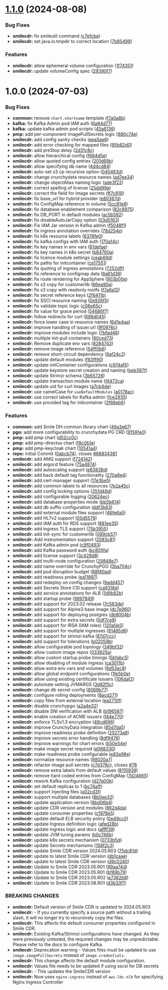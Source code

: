 # [1.1.0](https://gitlab.com/smilecdr-public/smile-dh-helm-charts/compare/v1.0.0...v1.1.0) (2024-08-08)


### Bug Fixes

* **smilecdr:** fix smileutil command ([c7efcbe](https://gitlab.com/smilecdr-public/smile-dh-helm-charts/commit/c7efcbef35e69b2fbce8a52d8435bde5dbfb8f10))
* **smilecdr:** set java.io.tmpdir to correct location ([7b85499](https://gitlab.com/smilecdr-public/smile-dh-helm-charts/commit/7b854999f9079e72cd341f4e56fa39800172083f))


### Features

* **smilecdr:** allow ephemeral volume configuration ([1f74351](https://gitlab.com/smilecdr-public/smile-dh-helm-charts/commit/1f74351d1947c50ffcfdab75d1457812827c7f8f))
* **smilecdr:** update volumeConfig spec ([29390f7](https://gitlab.com/smilecdr-public/smile-dh-helm-charts/commit/29390f768afff4e81a6a56d6312dc7abb2cafb65))

# 1.0.0 (2024-07-03)


### Bug Fixes

* **common:** remove `chart.shortname` template ([f7a0a8b](https://gitlab.com/smilecdr-public/smile-dh-helm-charts/commit/f7a0a8b124c8ddac280c73664f426b068252a6f2))
* **kafka:** fix Kafka Admin pod IAM auth ([6a84d77](https://gitlab.com/smilecdr-public/smile-dh-helm-charts/commit/6a84d7738bae6303cf16cb696a6d833c88ff0436))
* **kafka:** update kafka admin pod scripts ([45a6136](https://gitlab.com/smilecdr-public/smile-dh-helm-charts/commit/45a61365851dc5fc095e23bc9cf55cde781ace39))
* **pmp:** add per-component imagePullSecrets logic ([880c74e](https://gitlab.com/smilecdr-public/smile-dh-helm-charts/commit/880c74e229e0799dc0fc255859731f32d3856185))
* **smilecdr:** add config sanity checks ([eea5ae6](https://gitlab.com/smilecdr-public/smile-dh-helm-charts/commit/eea5ae60da1a7fb9ce2ac173d15e365c742f1de2))
* **smilecdr:** add error checking for mapped files ([95b82d0](https://gitlab.com/smilecdr-public/smile-dh-helm-charts/commit/95b82d0a468942fff15b2e6335158c8d0082da72))
* **smilecdr:** add preStop delay ([2d31c8c](https://gitlab.com/smilecdr-public/smile-dh-helm-charts/commit/2d31c8c6603bdc23240d7851b7fd4a76f9e39db9))
* **smilecdr:** allow hierarchical config ([f664d5e](https://gitlab.com/smilecdr-public/smile-dh-helm-charts/commit/f664d5e9727d84c4a57e8e928bd547c9368e8571))
* **smilecdr:** allow quoted config entries ([201d69b](https://gitlab.com/smilecdr-public/smile-dh-helm-charts/commit/201d69ba6455ad81d83df6135fb00a216ebfb86f))
* **smilecdr:** allow specifying db name ([4d4cd84](https://gitlab.com/smilecdr-public/smile-dh-helm-charts/commit/4d4cd8410922f8edd29896e3754d9ec947c7874e))
* **smilecdr:** auto-set s3 cp recursive option ([045463d](https://gitlab.com/smilecdr-public/smile-dh-helm-charts/commit/045463d66c7c6f3615a0fba2751821c380b714cf))
* **smilecdr:** change crunchydata resource names ([ad7ee34](https://gitlab.com/smilecdr-public/smile-dh-helm-charts/commit/ad7ee3483149e5b030410dd3c20e1aaf27699b9a))
* **smilecdr:** change objectAlias naming logic ([ade3f22](https://gitlab.com/smilecdr-public/smile-dh-helm-charts/commit/ade3f22fde28f2d32bbc6699cceb1697b866a33a))
* **smilecdr:** correct spelling of license ([25dd99a](https://gitlab.com/smilecdr-public/smile-dh-helm-charts/commit/25dd99a52fb054aa8e6662ff871a3a11f4657203))
* **smilecdr:** correct the field for image secrets ([ff7c819](https://gitlab.com/smilecdr-public/smile-dh-helm-charts/commit/ff7c8190367de8577310e010e05f74b9f312a9e5))
* **smilecdr:** fix base_url for hybrid provider ([e80367d](https://gitlab.com/smilecdr-public/smile-dh-helm-charts/commit/e80367dd59db59639c0f261edf29796f98751a3d))
* **smilecdr:** fix ConfigMap reference in volume ([5cc81e8](https://gitlab.com/smilecdr-public/smile-dh-helm-charts/commit/5cc81e8c016d7d708ab8d8df39b147665406eec4))
* **smilecdr:** fix database enablement comparison ([82c8975](https://gitlab.com/smilecdr-public/smile-dh-helm-charts/commit/82c89759f84fde2445d9ff6ba8b8310d0089a677))
* **smilecdr:** fix DB_PORT in default modules ([ac5b592](https://gitlab.com/smilecdr-public/smile-dh-helm-charts/commit/ac5b5921fcd0444fc66f9d1c9f4a14df86ca794f))
* **smilecdr:** fix disableAutoJarCopy option ([03d5163](https://gitlab.com/smilecdr-public/smile-dh-helm-charts/commit/03d5163f3faa971f869167e54af375a64594ed54))
* **smilecdr:** Fix IAM Jar version in Kafka admin ([f5048f1](https://gitlab.com/smilecdr-public/smile-dh-helm-charts/commit/f5048f13117271d3827b310d1b843d7856c90fd0))
* **smilecdr:** fix ingress annotation overrides ([78d254e](https://gitlab.com/smilecdr-public/smile-dh-helm-charts/commit/78d254e3f891a2ae03b9f181a2da9e965017269c))
* **smilecdr:** fix k8s resource labels ([6378fe0](https://gitlab.com/smilecdr-public/smile-dh-helm-charts/commit/6378fe09908748e5bd56aa27a2d73a74cb6db302))
* **smilecdr:** fix kafka configs with IAM auth ([170a14c](https://gitlab.com/smilecdr-public/smile-dh-helm-charts/commit/170a14c3c7cfb288f92edbcc35edca1366404191))
* **smilecdr:** fix key names in env vars ([81defae](https://gitlab.com/smilecdr-public/smile-dh-helm-charts/commit/81defaef33a5fa1f1cadfc4b14f68896f6b7cbff))
* **smilecdr:** fix key names in k8s secret ([b84760a](https://gitlab.com/smilecdr-public/smile-dh-helm-charts/commit/b84760aa4df7999c5c151eda437649511c11d88b))
* **smilecdr:** fix licence module settings ([ceab69d](https://gitlab.com/smilecdr-public/smile-dh-helm-charts/commit/ceab69d596e8986b7d74cc0cd821351ecb7c3c9f))
* **smilecdr:** fix paths for initcontainer ([ce17551](https://gitlab.com/smilecdr-public/smile-dh-helm-charts/commit/ce17551b893d14a613ffad8875839ff5086f3f07))
* **smilecdr:** fix quoting of ingress annotations ([7252dff](https://gitlab.com/smilecdr-public/smile-dh-helm-charts/commit/7252dffe59ddbc9352d7f3ea517903a277dc4ffe))
* **smilecdr:** fix reference to configmap data ([8a61d36](https://gitlab.com/smilecdr-public/smile-dh-helm-charts/commit/8a61d36513ccbcab3637c1d0baa277e077f3423f))
* **smilecdr:** fix route rendering for AppSphere ([903b00e](https://gitlab.com/smilecdr-public/smile-dh-helm-charts/commit/903b00e8788c072e5ec6a247203386297d88e90e))
* **smilecdr:** fix s3 copy for customerlib ([66ea90a](https://gitlab.com/smilecdr-public/smile-dh-helm-charts/commit/66ea90a2c13efc909bf62354475783670bed77ec))
* **smilecdr:** fix s3 copy with readonly rootfs ([f7a6a12](https://gitlab.com/smilecdr-public/smile-dh-helm-charts/commit/f7a6a12ab103e4b8cd82f94e5b393896134c14de))
* **smilecdr:** fix secret reference keys ([2f6411b](https://gitlab.com/smilecdr-public/smile-dh-helm-charts/commit/2f6411ba5b81fc7139d1335b6b4935405e27556f))
* **smilecdr:** fix SSCI resource naming ([0e926f5](https://gitlab.com/smilecdr-public/smile-dh-helm-charts/commit/0e926f5bc78052b5800a7233f19d3a2bcce1c40b))
* **smilecdr:** fix validate topic logic ([c08e65c](https://gitlab.com/smilecdr-public/smile-dh-helm-charts/commit/c08e65cd52e2ba8abc862811436f350af886d343))
* **smilecdr:** fix value for grace period ([54686f7](https://gitlab.com/smilecdr-public/smile-dh-helm-charts/commit/54686f7dfc6680b57748c57b6a94ae73ff31850c))
* **smilecdr:** follow redirects for curl ([698d045](https://gitlab.com/smilecdr-public/smile-dh-helm-charts/commit/698d04529675f60788839002c9f1a5c55f3718d9))
* **smilecdr:** force lower case in resource names ([6d1e4aa](https://gitlab.com/smilecdr-public/smile-dh-helm-charts/commit/6d1e4aa1ff27d7541f370859651047065eece060))
* **smilecdr:** improve handling of issuer.url ([9f0976c](https://gitlab.com/smilecdr-public/smile-dh-helm-charts/commit/9f0976c6ea225ef9fd2f434744b60b8a62650f9f))
* **smilecdr:** improve modules include logic ([7bfad46](https://gitlab.com/smilecdr-public/smile-dh-helm-charts/commit/7bfad466777162da9a9f82fc0f69c0b80a0ec9eb))
* **smilecdr:** multiple init-pull containers ([80ced73](https://gitlab.com/smilecdr-public/smile-dh-helm-charts/commit/80ced73548a612e1580c0204f55cd170301ed595))
* **smilecdr:** Remove duplicate env vars ([8284743](https://gitlab.com/smilecdr-public/smile-dh-helm-charts/commit/8284743a31da915660aefae8054abbd60adf05fd))
* **smilecdr:** remove image reference ([54ff0b6](https://gitlab.com/smilecdr-public/smile-dh-helm-charts/commit/54ff0b663dae638ed672596057d8c058f702f4ff))
* **smilecdr:** remove short-circuit dependency ([9af24c2](https://gitlab.com/smilecdr-public/smile-dh-helm-charts/commit/9af24c2c3f9bde89f8d26b44735f3ead36a51bdd))
* **smilecdr:** update default modules ([f83ff90](https://gitlab.com/smilecdr-public/smile-dh-helm-charts/commit/f83ff9089e4c93555efcd25d9545f4b3fe188ab6))
* **smilecdr:** update initContainer configurations ([c974af5](https://gitlab.com/smilecdr-public/smile-dh-helm-charts/commit/c974af5e398db2b840cded466ca68eb6dea38d9f))
* **smilecdr:** update keystore secret creation and naming ([beb397f](https://gitlab.com/smilecdr-public/smile-dh-helm-charts/commit/beb397f2709f9f1372556125edfef36fbb7ba207))
* **smilecdr:** update Strimzi schema ([3b65726](https://gitlab.com/smilecdr-public/smile-dh-helm-charts/commit/3b65726f3e2cee286d5a0c4163f275cfcdab2e3d))
* **smilecdr:** update transaction module name ([f4472ca](https://gitlab.com/smilecdr-public/smile-dh-helm-charts/commit/f4472cac24ff61a95b6e5a149f7b41d47690b62c))
* **smilecdr:** update uid for curl images ([a7cb4de](https://gitlab.com/smilecdr-public/smile-dh-helm-charts/commit/a7cb4de7b48d05aba7f806ab6383c03c6b6b3a91))
* **smilecdr:** use camelCase for `useDefaultModules` ([a0178ac](https://gitlab.com/smilecdr-public/smile-dh-helm-charts/commit/a0178ac5e576cb03f3ce8235fc4ceef738914606))
* **smilecdr:** use correct labels for Kafka admin ([fce2935](https://gitlab.com/smilecdr-public/smile-dh-helm-charts/commit/fce2935fbd4237240a36ea67ae2d085fcf97d2fa))
* **smilecdr:** use provided tag for initcontainer ([2f68eb6](https://gitlab.com/smilecdr-public/smile-dh-helm-charts/commit/2f68eb6b449fee56a4964b2a204ef5703434f39f))


### Features

* **common:** add Smile DH common library chart ([46a3e67](https://gitlab.com/smilecdr-public/smile-dh-helm-charts/commit/46a3e673a581963722edc3007b4019146d1a6e7b))
* **pgo:** add more configurability to crunchydata PG CRD ([91591e0](https://gitlab.com/smilecdr-public/smile-dh-helm-charts/commit/91591e0c9b268b6dd53ee834782442082fd8dc4e))
* **pmp:** add pmp chart ([d52cc0c](https://gitlab.com/smilecdr-public/smile-dh-helm-charts/commit/d52cc0c9822849b9d1aae3ad77884a75b77c8199))
* **pmp:** add pmp-directus chart ([f8c0b1e](https://gitlab.com/smilecdr-public/smile-dh-helm-charts/commit/f8c0b1e0bc9d0d1893fa9cddfac820c83e9e4cc7))
* **pmp:** add pmp-keycloak chart ([10541a4](https://gitlab.com/smilecdr-public/smile-dh-helm-charts/commit/10541a44e473e1a954bbc3c5dcf00b302f7cffa0))
* **repo:** initial Commit ([0abcb74](https://gitlab.com/smilecdr-public/smile-dh-helm-charts/commit/0abcb74f05d03311fd4d4eaf9e928ca5975f6551)), closes [#68834381](https://gitlab.com/smilecdr-public/smile-dh-helm-charts/issues/68834381)
* **smilecdr:** add AMQ support ([f724142](https://gitlab.com/smilecdr-public/smile-dh-helm-charts/commit/f72414226307dd8d038f8553de50c47ea1c6aed7))
* **smilecdr:** add argocd feature ([75a4874](https://gitlab.com/smilecdr-public/smile-dh-helm-charts/commit/75a4874bd2da5dede8630babe586143f4f1848b1))
* **smilecdr:** add autoscaling support ([e63838d](https://gitlab.com/smilecdr-public/smile-dh-helm-charts/commit/e63838d0b73b4a4a1de6c26c92a3a829c051603c))
* **smilecdr:** add back default tag functionality ([270a8e4](https://gitlab.com/smilecdr-public/smile-dh-helm-charts/commit/270a8e4d59d42b30734d95d71206a636cc0f18ae))
* **smilecdr:** add cert-manager support ([17e3be5](https://gitlab.com/smilecdr-public/smile-dh-helm-charts/commit/17e3be5b8c3861129f01fde3240b005b71266a0b))
* **smilecdr:** add common labels to all resources ([7e2a45c](https://gitlab.com/smilecdr-public/smile-dh-helm-charts/commit/7e2a45cbf17fe9b0068517fb0ca43b4cefac3d4a))
* **smilecdr:** add config locking options ([351d48d](https://gitlab.com/smilecdr-public/smile-dh-helm-charts/commit/351d48d5425ddac08d3e4601843ca281191bf7e2))
* **smilecdr:** add configurable logging ([20624ec](https://gitlab.com/smilecdr-public/smile-dh-helm-charts/commit/20624ec51a05dfdb631c1f6363fa0da0df558d5b))
* **smilecdr:** add database properties mode ([bb0b614](https://gitlab.com/smilecdr-public/smile-dh-helm-charts/commit/bb0b614c641c4f18b71a1f2dae7df17e799ea64b))
* **smilecdr:** add db suffix configuration ([ddf3b63](https://gitlab.com/smilecdr-public/smile-dh-helm-charts/commit/ddf3b63f58798c41c850ee8c19b5a0bcbeb17eb1))
* **smilecdr:** add external module files support ([46fe6a5](https://gitlab.com/smilecdr-public/smile-dh-helm-charts/commit/46fe6a5a8ab5d423bde335b1f576a1ea5fc94e34))
* **smilecdr:** add HL7v2 support ([05d5579](https://gitlab.com/smilecdr-public/smile-dh-helm-charts/commit/05d5579c1e61ad01a0edb549f53aad6119da6cf4))
* **smilecdr:** add IAM auth for RDS support ([881ee35](https://gitlab.com/smilecdr-public/smile-dh-helm-charts/commit/881ee35a01619097ca8ad00ea2506c96b64d7f16))
* **smilecdr:** add ingress TLS support ([75b3955](https://gitlab.com/smilecdr-public/smile-dh-helm-charts/commit/75b39559aa7bdb4db4ae9cb09348e123d089fa6b))
* **smilecdr:** add init-sync for customerlib ([099cb57](https://gitlab.com/smilecdr-public/smile-dh-helm-charts/commit/099cb575baee438b383a008dde1b0937dc95a24d))
* **smilecdr:** Add instrumentation support ([2583c81](https://gitlab.com/smilecdr-public/smile-dh-helm-charts/commit/2583c816db3f4819b8fb49384d9c41ee0093d001))
* **smilecdr:** add Kafka admin pod ([c9f0493](https://gitlab.com/smilecdr-public/smile-dh-helm-charts/commit/c9f0493fb94e98af7d8cb8bd88f0a98b8725b927))
* **smilecdr:** add Kafka password auth ([bc805fa](https://gitlab.com/smilecdr-public/smile-dh-helm-charts/commit/bc805fadec5228757219524ffd450118f26aedd9))
* **smilecdr:** add license support ([3c429d8](https://gitlab.com/smilecdr-public/smile-dh-helm-charts/commit/3c429d822754bceccebfb1783120b876cbcfc8b1))
* **smilecdr:** add multi-node configuration ([29848e7](https://gitlab.com/smilecdr-public/smile-dh-helm-charts/commit/29848e7df2fa088675e43899fa8cc6cffe521a13))
* **smilecdr:** add name override for CrunchyPGO ([0ba704c](https://gitlab.com/smilecdr-public/smile-dh-helm-charts/commit/0ba704c842d82652b51d8e62c9577f540e763e03))
* **smilecdr:** add pod disruption budget ([88f80ad](https://gitlab.com/smilecdr-public/smile-dh-helm-charts/commit/88f80adcd37a5ba28953dc3e70737f715c89fa49))
* **smilecdr:** add readiness probe ([ea11897](https://gitlab.com/smilecdr-public/smile-dh-helm-charts/commit/ea118976c425aa4736faf17df431ae218d1588c6))
* **smilecdr:** add redeploy on config changes ([9add457](https://gitlab.com/smilecdr-public/smile-dh-helm-charts/commit/9add457480d01b7fb4576664ad4cecde0b50e90c))
* **smilecdr:** add Secrets Store CSI support ([ca9318d](https://gitlab.com/smilecdr-public/smile-dh-helm-charts/commit/ca9318de5f00d9420f02dfe011471088caf92e4a))
* **smilecdr:** add service annotations for ALB ([1d9b82b](https://gitlab.com/smilecdr-public/smile-dh-helm-charts/commit/1d9b82b735cc9474e8ffbc2ad735a79921822553))
* **smilecdr:** add startup probe ([9697849](https://gitlab.com/smilecdr-public/smile-dh-helm-charts/commit/96978493fddbd4af2b6f3343c9c01739efbf3192))
* **smilecdr:** add support for 2023.02 release ([7c583de](https://gitlab.com/smilecdr-public/smile-dh-helm-charts/commit/7c583dec7a70a9ba7f0677df1afcb175a2386f49))
* **smilecdr:** add support for Alpine3 base image ([dc7e960](https://gitlab.com/smilecdr-public/smile-dh-helm-charts/commit/dc7e960d3978723238fbd9e91bee565385b2a6f6))
* **smilecdr:** add support for deploying postgres ([db8004b](https://gitlab.com/smilecdr-public/smile-dh-helm-charts/commit/db8004b92a04d511a541d740d565ec73ce267c83))
* **smilecdr:** add support for extra secrets ([0df7ce8](https://gitlab.com/smilecdr-public/smile-dh-helm-charts/commit/0df7ce8b3f155fa11e3cc64049c81bfa8d7616e9))
* **smilecdr:** add support for IRSA (IAM roles) ([120a0e5](https://gitlab.com/smilecdr-public/smile-dh-helm-charts/commit/120a0e5ed348add1d8f1e324b9a8cc281678d832))
* **smilecdr:** add support for multiple ingresses ([91485d6](https://gitlab.com/smilecdr-public/smile-dh-helm-charts/commit/91485d68a4889c1e0f2d875eda1e9480499af029))
* **smilecdr:** add support for strimzi kafka ([87d7ccc](https://gitlab.com/smilecdr-public/smile-dh-helm-charts/commit/87d7ccca8aabfbc76e963bd2467ce5d2f4ebe216))
* **smilecdr:** add support for tolerations ([b02059b](https://gitlab.com/smilecdr-public/smile-dh-helm-charts/commit/b02059b760abacf8c0f24d25f9a8cdd32f8aaa00))
* **smilecdr:** allow configurable pod topology ([349bf32](https://gitlab.com/smilecdr-public/smile-dh-helm-charts/commit/349bf32e67de906b97a86a11066f2f85578e394f))
* **smilecdr:** allow custom image repos ([033825a](https://gitlab.com/smilecdr-public/smile-dh-helm-charts/commit/033825a395a7413def09682e7b0ddd70058060bd))
* **smilecdr:** allow custom startup probe timings ([5bfabc5](https://gitlab.com/smilecdr-public/smile-dh-helm-charts/commit/5bfabc51e5a04ac3fe6efd2c1c251583d91689b0))
* **smilecdr:** allow disabling of module ingress ([ca3011b](https://gitlab.com/smilecdr-public/smile-dh-helm-charts/commit/ca3011bca4b0f0b2eaa6fa1c21bb24dad3dba550))
* **smilecdr:** allow extra env vars and volumes ([9d53ec8](https://gitlab.com/smilecdr-public/smile-dh-helm-charts/commit/9d53ec82acb326792837881ba00a05d047da8a4f))
* **smilecdr:** allow global endpoint configurations ([1fe5b0e](https://gitlab.com/smilecdr-public/smile-dh-helm-charts/commit/1fe5b0ee94af025c584138c589633bcc8cb2c4e6))
* **smilecdr:** allow using existing certificate Issuers ([106daf2](https://gitlab.com/smilecdr-public/smile-dh-helm-charts/commit/106daf294862ba2aabd34d2678c3d514047c199b))
* **smilecdr:** automate setting JVMARGS ([3d82f5c](https://gitlab.com/smilecdr-public/smile-dh-helm-charts/commit/3d82f5c8fd4e42c4d48b182d996d84d13b8a4e98))
* **smilecdr:** change db secret config ([8069b77](https://gitlab.com/smilecdr-public/smile-dh-helm-charts/commit/8069b77d4920ef64154eca12d06c4c788241a831))
* **smilecdr:** configure rolling deployments ([8acd271](https://gitlab.com/smilecdr-public/smile-dh-helm-charts/commit/8acd271111d4b9d02ec5981ba1f1f2c5cc529089))
* **smilecdr:** copy files from external location ([ea2710f](https://gitlab.com/smilecdr-public/smile-dh-helm-charts/commit/ea2710f406d43b610e7cfa41b2d8e9859f9536d2))
* **smilecdr:** disable crunchypgo ([a2a4e32](https://gitlab.com/smilecdr-public/smile-dh-helm-charts/commit/a2a4e32f624a5d348d8bf03c5ebcd90dea8dd690))
* **smilecdr:** disable SNI verification with ALB ([b196587](https://gitlab.com/smilecdr-public/smile-dh-helm-charts/commit/b196587e95a1748928a80f58cab7f8a8ee19496d))
* **smilecdr:** enable creation of ACME issuers ([f44e770](https://gitlab.com/smilecdr-public/smile-dh-helm-charts/commit/f44e770a141f32165920915e322bdd7510e60f31))
* **smilecdr:** enforce TLSv1.3 encryption ([49cd696](https://gitlab.com/smilecdr-public/smile-dh-helm-charts/commit/49cd69673df09a90baa0762f108b1db9868ba400))
* **smilecdr:** improve CrunchyData integration ([85d7da5](https://gitlab.com/smilecdr-public/smile-dh-helm-charts/commit/85d7da549cd5758bd2d356d09212e728e5f6f88a))
* **smilecdr:** improve readiness probe definition ([25273a9](https://gitlab.com/smilecdr-public/smile-dh-helm-charts/commit/25273a9e00fc4d406856edd4c347798e29a50404))
* **smilecdr:** improve secrets error handling ([8df9476](https://gitlab.com/smilecdr-public/smile-dh-helm-charts/commit/8df9476ca34df796cbc833b9ff67e9bc8d4c6f35))
* **smilecdr:** improve warnings for chart errors ([b50e54e](https://gitlab.com/smilecdr-public/smile-dh-helm-charts/commit/b50e54ec10caf01a537e96d8d630f227272efcdc))
* **smilecdr:** make image secret required ([e068330](https://gitlab.com/smilecdr-public/smile-dh-helm-charts/commit/e068330a9e2b1b890b6008ab5790a5bfa0180c91))
* **smilecdr:** make readiness probe configurable ([e83a98e](https://gitlab.com/smilecdr-public/smile-dh-helm-charts/commit/e83a98e1c411794aaa4001e79f44633e643f1810))
* **smilecdr:** normalize resource names ([98020a7](https://gitlab.com/smilecdr-public/smile-dh-helm-charts/commit/98020a7d4900311c6034c7c481131654e9d16d61))
* **smilecdr:** refactor image pull secrets ([c7d376c](https://gitlab.com/smilecdr-public/smile-dh-helm-charts/commit/c7d376ceca98ae14f275227a4430a3e1e8063306)), closes [#78](https://gitlab.com/smilecdr-public/smile-dh-helm-charts/issues/78)
* **smilecdr:** remove extra labels from default values ([8110939](https://gitlab.com/smilecdr-public/smile-dh-helm-charts/commit/8110939e6e4a4ea75720ace9030dd16bd3b3d02d))
* **smilecdr:** remove hard coded entries from ConfigMap ([7d24665](https://gitlab.com/smilecdr-public/smile-dh-helm-charts/commit/7d24665aea477ed9acf4542ef88720c91232ac6b))
* **smilecdr:** rework Kafka configuration ([d27a00b](https://gitlab.com/smilecdr-public/smile-dh-helm-charts/commit/d27a00b3dd09d42bf62e27d07f957344e978d551))
* **smilecdr:** set default replicas to 1 ([bc74a1f](https://gitlab.com/smilecdr-public/smile-dh-helm-charts/commit/bc74a1f86a0973405e216f95ff0e112454cdacef))
* **smilecdr:** support injecting files ([a02cd3f](https://gitlab.com/smilecdr-public/smile-dh-helm-charts/commit/a02cd3f5d05c231d9091f468c0635d63d9854c82))
* **smilecdr:** support multiple databases ([8b0ee32](https://gitlab.com/smilecdr-public/smile-dh-helm-charts/commit/8b0ee32eb7844385985fe60193ce945060d1a971))
* **smilecdr:** update application version ([8bd06b4](https://gitlab.com/smilecdr-public/smile-dh-helm-charts/commit/8bd06b4ae355681f0cd7d51ed5a4b1276363442e))
* **smilecdr:** update CDR version and modules ([862d4da](https://gitlab.com/smilecdr-public/smile-dh-helm-charts/commit/862d4daeeb3f7a8de0e206da21b1b1098eae2ad0))
* **smilecdr:** update consumer properties ([c1978e5](https://gitlab.com/smilecdr-public/smile-dh-helm-charts/commit/c1978e59d8bb088b433917da5edcd78db1b4d2f0))
* **smilecdr:** update default ELB security policy ([0e49cc0](https://gitlab.com/smilecdr-public/smile-dh-helm-charts/commit/0e49cc09343bbe2882b08a94b1a7602cbf07d7a9))
* **smilecdr:** update Ingress definition logic ([afed28b](https://gitlab.com/smilecdr-public/smile-dh-helm-charts/commit/afed28b77c4cb74c0785f9e54347de846748bfe9))
* **smilecdr:** update ingress logic and docs ([affff39](https://gitlab.com/smilecdr-public/smile-dh-helm-charts/commit/affff3956865d817f14988ea420bc61e1b5f38ad))
* **smilecdr:** update JVM tuning params ([b0c746b](https://gitlab.com/smilecdr-public/smile-dh-helm-charts/commit/b0c746be88be26e235f103cf94bc6222a248b93c))
* **smilecdr:** update k8s secrets mechanism ([0733b5d](https://gitlab.com/smilecdr-public/smile-dh-helm-charts/commit/0733b5d3f3b5f4fcec4be4ce121bb230948e4ce6))
* **smilecdr:** update Secrets mechanisms ([158f2c3](https://gitlab.com/smilecdr-public/smile-dh-helm-charts/commit/158f2c3da94206abe8945e60c064ba20d8d53ec7))
* **smilecdr:** update Smile CDR version 2024.05.R03 ([75dc81d](https://gitlab.com/smilecdr-public/smile-dh-helm-charts/commit/75dc81db3bc1f46160ba3747ec8be07f2f990462))
* **smilecdr:** update to latest Smile CDR version ([db1caae](https://gitlab.com/smilecdr-public/smile-dh-helm-charts/commit/db1caaede8a95a4e82f3e62d0ee24f55494b278f))
* **smilecdr:** update to latest Smile CDR version ([d9c0240](https://gitlab.com/smilecdr-public/smile-dh-helm-charts/commit/d9c02408149cafe4c3e8c4dfea3ca30eb6d46041))
* **smilecdr:** Update to Smile CDR 2023.05.R01 ([99aa74d](https://gitlab.com/smilecdr-public/smile-dh-helm-charts/commit/99aa74d568b35504e3955ce65fdce922428db99f))
* **smilecdr:** Update to Smile CDR 2023.05.R01 ([bf89b79](https://gitlab.com/smilecdr-public/smile-dh-helm-charts/commit/bf89b79b879a6e02f365e50e4829db91822fd566))
* **smilecdr:** Update to Smile CDR 2023.05.R02 ([e7362b8](https://gitlab.com/smilecdr-public/smile-dh-helm-charts/commit/e7362b88ebf1fda24779baaff94b2e8dd6f54c4c))
* **smilecdr:** Update to Smile CDR 2023.08.R01 ([d3b33f1](https://gitlab.com/smilecdr-public/smile-dh-helm-charts/commit/d3b33f1a812c6c5a5a4261175921a91c23b0b971))


### BREAKING CHANGES

* **smilecdr:** Default version of Smile CDR is updated to 2024.05.R03
* **smilecdr:** - If you currently specify a source path without a trailing slash, it will no longer try to recursively copy the files.
* **smilecdr:** This affects the default consumer properties
configured in Smile CDR.
* **smilecdr:** Existing Kafka/Strimzi configurations have changed. As
they were previously untested, the required changes may be unpredictable.
Please refer to the docs to configure Kafka.
* **smilecdr:** Deprecation warning - Values files must be updated to use
`image.imagePullSecrets` instead of `image.credentials`.
* **smilecdr:** This change affects the default module configuration.
* **smilecdr:** Values file needs to be updated if using sscsi for DB
secrets
* **smilecdr:** - This updates the SmileCDR version
* **smilecdr:** Now uses `nginx-ingress` instead of
`aws-lbc-nlb` for specifying Nginx Ingress Controller
